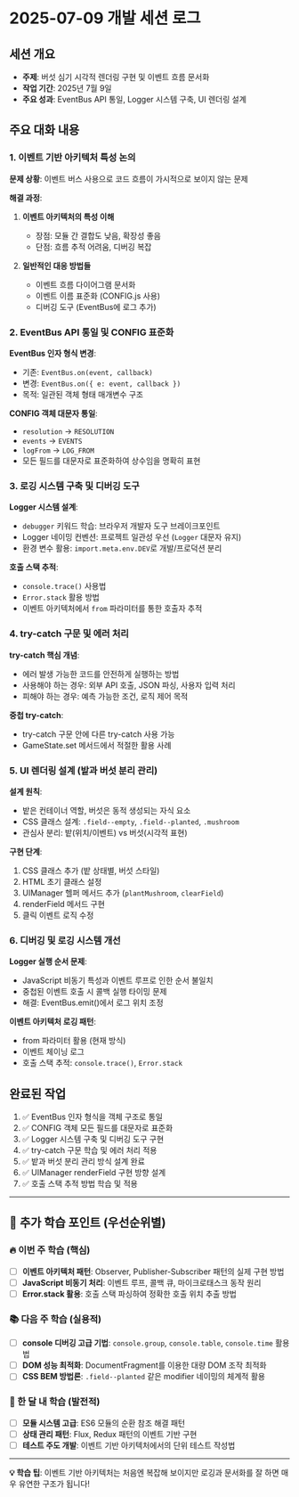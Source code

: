 # 2025-07-09 개발 세션 로그

## 세션 개요
- **주제**: 버섯 심기 시각적 렌더링 구현 및 이벤트 흐름 문서화
- **작업 기간**: 2025년 7월 9일
- **주요 성과**: EventBus API 통일, Logger 시스템 구축, UI 렌더링 설계

## 주요 대화 내용

### 1. 이벤트 기반 아키텍처 특성 논의

**문제 상황**: 이벤트 버스 사용으로 코드 흐름이 가시적으로 보이지 않는 문제

**해결 과정**:
1. **이벤트 아키텍처의 특성 이해**
   - 장점: 모듈 간 결합도 낮음, 확장성 좋음
   - 단점: 흐름 추적 어려움, 디버깅 복잡

2. **일반적인 대응 방법들**
   - 이벤트 흐름 다이어그램 문서화
   - 이벤트 이름 표준화 (CONFIG.js 사용)
   - 디버깅 도구 (EventBus에 로그 추가)

### 2. EventBus API 통일 및 CONFIG 표준화

**EventBus 인자 형식 변경**:
- 기존: `EventBus.on(event, callback)` 
- 변경: `EventBus.on({ e: event, callback })`
- 목적: 일관된 객체 형태 매개변수 구조

**CONFIG 객체 대문자 통일**:
- `resolution` → `RESOLUTION`
- `events` → `EVENTS`  
- `logFrom` → `LOG_FROM`
- 모든 필드를 대문자로 표준화하여 상수임을 명확히 표현

### 3. 로깅 시스템 구축 및 디버깅 도구

**Logger 시스템 설계**:
- `debugger` 키워드 학습: 브라우저 개발자 도구 브레이크포인트
- Logger 네이밍 컨벤션: 프로젝트 일관성 우선 (`Logger` 대문자 유지)
- 환경 변수 활용: `import.meta.env.DEV`로 개발/프로덕션 분리

**호출 스택 추적**:
- `console.trace()` 사용법
- `Error.stack` 활용 방법
- 이벤트 아키텍처에서 `from` 파라미터를 통한 호출자 추적

### 4. try-catch 구문 및 에러 처리

**try-catch 핵심 개념**:
- 에러 발생 가능한 코드를 안전하게 실행하는 방법
- 사용해야 하는 경우: 외부 API 호출, JSON 파싱, 사용자 입력 처리
- 피해야 하는 경우: 예측 가능한 조건, 로직 제어 목적

**중첩 try-catch**:
- try-catch 구문 안에 다른 try-catch 사용 가능
- GameState.set 메서드에서 적절한 활용 사례

### 5. UI 렌더링 설계 (밭과 버섯 분리 관리)

**설계 원칙**:
- 밭은 컨테이너 역할, 버섯은 동적 생성되는 자식 요소
- CSS 클래스 설계: `.field--empty`, `.field--planted`, `.mushroom`
- 관심사 분리: 밭(위치/이벤트) vs 버섯(시각적 표현)

**구현 단계**:
1. CSS 클래스 추가 (밭 상태별, 버섯 스타일)
2. HTML 초기 클래스 설정
3. UIManager 헬퍼 메서드 추가 (`plantMushroom`, `clearField`)
4. renderField 메서드 구현
5. 클릭 이벤트 로직 수정

### 6. 디버깅 및 로깅 시스템 개선

**Logger 실행 순서 문제**:
- JavaScript 비동기 특성과 이벤트 루프로 인한 순서 불일치
- 중첩된 이벤트 호출 시 콜백 실행 타이밍 문제
- 해결: EventBus.emit()에서 로그 위치 조정

**이벤트 아키텍처 로깅 패턴**:
- from 파라미터 활용 (현재 방식)
- 이벤트 체이닝 로그
- 호출 스택 추적: `console.trace()`, `Error.stack`

## 완료된 작업

1. ✅ EventBus 인자 형식을 객체 구조로 통일
2. ✅ CONFIG 객체 모든 필드를 대문자로 표준화
3. ✅ Logger 시스템 구축 및 디버깅 도구 구현
4. ✅ try-catch 구문 학습 및 에러 처리 적용
5. ✅ 밭과 버섯 분리 관리 방식 설계 완료
6. ✅ UIManager renderField 구현 방향 설계
7. ✅ 호출 스택 추적 방법 학습 및 적용

---

## 🧠 추가 학습 포인트 (우선순위별)

### 🔥 이번 주 학습 (핵심)
- [ ] **이벤트 아키텍처 패턴**: Observer, Publisher-Subscriber 패턴의 실제 구현 방법
- [ ] **JavaScript 비동기 처리**: 이벤트 루프, 콜백 큐, 마이크로태스크 동작 원리
- [ ] **Error.stack 활용**: 호출 스택 파싱하여 정확한 호출 위치 추출 방법

### 📚 다음 주 학습 (실용적)
- [ ] **console 디버깅 고급 기법**: `console.group`, `console.table`, `console.time` 활용법
- [ ] **DOM 성능 최적화**: DocumentFragment를 이용한 대량 DOM 조작 최적화
- [ ] **CSS BEM 방법론**: `.field--planted` 같은 modifier 네이밍의 체계적 활용

### 🎯 한 달 내 학습 (발전적)
- [ ] **모듈 시스템 고급**: ES6 모듈의 순환 참조 해결 패턴
- [ ] **상태 관리 패턴**: Flux, Redux 패턴의 이벤트 기반 구현
- [ ] **테스트 주도 개발**: 이벤트 기반 아키텍처에서의 단위 테스트 작성법

---

**💡 학습 팁**: 이벤트 기반 아키텍처는 처음엔 복잡해 보이지만 로깅과 문서화를 잘 하면 매우 유연한 구조가 됩니다!